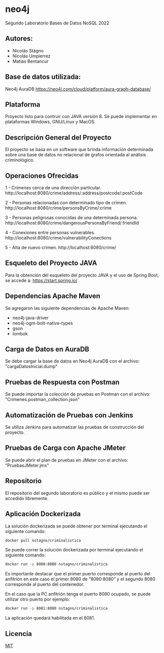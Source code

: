 # neo4j
Segundo Laboratorio Bases de Datos NoSQL 2022

## Autores:
- Nicolás Stagno
- Nicolás Umpierrez
- Matías Bentancur

## Base de datos utilizada:
Neo4j AuraDB
https://neo4j.com/cloud/platform/aura-graph-database/

## Plataforma
Proyecto listo para contruir con JAVA versión 8.
Se puede implementar en plataformas Windows, GNU/Linux y MacOS.

## Descripción General del Proyecto
El proyecto se basa en un software que brinda información determinada sobre una base de datos no relacional de grafos orientada al análisis criminológico.

## Operaciones Ofrecidas
1 - Crímenes cerca de una dirección particular.
http://localhost:8080/crime/address/:address/postcode/:postCode

2 - Personas relacionadas con determinado tipo de crimen.
http://localhost:8080/crime/personsByCrime/:crime

3 - Personas peligrosas conocidas de una determinada persona.
http://localhost:8080/crime/dangerousPersonsByFriend/:friendId

4 - Conexiones entre personas vulnerables.
http://localhost:8080/crime/vulnerabilityConections

5 - Alta de nuevo crimen.
http://localhost:8080/crime/

## Esqueleto del Proyecto JAVA
Para la obtención del esqueleto del proyecto JAVA y el uso de Spring Boot, se accede a:
https://start.spring.io/

## Dependencias Apache Maven
Se agregaron las siguiente dependencias de Apache Maven:

- neo4j-java-driver
- neo4j-ogm-bolt-native-types
- gson
- lombok

## Carga de Datos en AuraDB
Se debe cargar la base de datos en Neo4j AuraDB con el archivo: "cargaDatosInicial.dump"

## Pruebas de Respuesta con Postman
Se puede importar la colección de pruebas en Postman con el archivo: "Crimenes.postman_collection.json"

## Automatización de Pruebas con Jenkins
Se utiliza Jenkins para automatizar las pruebas de construcción del proyecto.

## Pruebas de Carga con Apache JMeter
Se puede abrir el plan de pruebas en JMeter con el archivo: "PruebasJMeter.jmx"

## Repositorio
El repositorio del segundo laboratorio es público y el mismo puede ser accedido libremente.

## Aplicación Dockerizada
La solución dockerizada se puede obtener por terminal ejecutando el siguiente comando:

```bash
docker pull nstagno/criminalistica
```
Se puede correr la solución dockerizada por terminal ejecutando el siguiente comando:

```bash
docker run -p 8080:8080 nstagno/criminalistica
```

Es importante destacar que el primer puerto corresponde al puerto del anfitrión en este caso el primer 8080 de “8080:8080” y el segundo 8080 corresponde al puerto del contenedor.

En el caso que la PC anfitrión tenga el puerto 8080 ocupado, se puede utilizar otro puerto por ejemplo:

```bash
docker run -p 8081:8080 nstagno/criminalistica
```

La aplicación quedará habilitada en el 8081.

## Licencia
[MIT](https://choosealicense.com/licenses/mit/)
